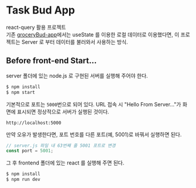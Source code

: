 # Task Bud App

react-query 활용 프로젝트  
기존 [groceryBud-app](<https://github.com/jiyeon-dev/udemy/tree/main/React%2018%20Tutorial%20and%20Projects%20Course%20(2023)/groceryBud-app>)에서는 useState 를 이용한 로컬 데이터로 이용했다면, 이 프로젝트는 Server 로 부터 데이터를 불러와서 사용하는 방식.

## Before front-end Start...

server 폴더에 있는 node.js 로 구현된 서버를 실행해 주어야 한다.

```bash
$ npm install
$ npm start
```

기본적으로 포트는 `5000`번으로 되어 있다. URL 접속 시 "Hello From Server..."가 화면에 표시되면 정상적으로 서버가 실행된 것이다.

```
http://localhost:5000
```

만약 오유가 발생한다면, 포트 번호를 다른 포트(예, 5001)로 바꿔서 실행하면 된다.

```javascript
// server.js 파일 내 63번째 줄 5001 포트로 변경
const port = 5001;
```

그 후 frontend 폴더에 있는 react 를 실행해 주면 된다.

```bash
$ npm install
$ npm run dev
```
